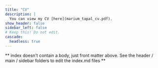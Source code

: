 ```yaml
---
title: "CV"
description: |
  You can view my CV [here](marium_tapal_cv.pdf).
show_header: false
sidebar_left: false
# Keep this! Do not edit.
cascade:
  headless: true
---
```


** index doesn't contain a body, just front matter above.
See the header / main / sidebar folders to edit the index.md files **

